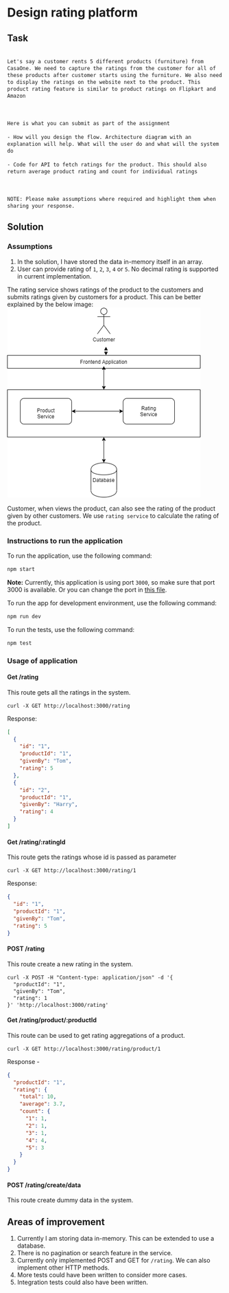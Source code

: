 # Design rating platform

## Task

```

Let's say a customer rents 5 different products (furniture) from CasaOne. We need to capture the ratings from the customer for all of these products after customer starts using the furniture. We also need to display the ratings on the website next to the product. This product rating feature is similar to product ratings on Flipkart and Amazon



Here is what you can submit as part of the assignment

- How will you design the flow. Architecture diagram with an explanation will help. What will the user do and what will the system do

- Code for API to fetch ratings for the product. This should also return average product rating and count for individual ratings



NOTE: Please make assumptions where required and highlight them when sharing your response.

```

## Solution

### Assumptions

1. In the solution, I have stored the data in-memory itself in an array.
2. User can provide rating of `1`, `2`, `3`, `4` or `5`. No decimal rating is supported in current implementation.

The rating service shows ratings of the product to the customers and submits ratings given by customers for a product. This can be better explained by the below image:
![image](resources/architecture.png)

Customer, when views the product, can also see the rating of the product given by other customers. We use `rating service` to calculate the rating of the product.

### Instructions to run the application

To run the application, use the following command:

```sh
npm start
```

**Note:** Currently, this application is using port `3000`, so make sure that port 3000 is available. Or you can change the port in [this file](src/util/index.ts).

To run the app for development environment, use the following command:

```sh
npm run dev
```

To run the tests, use the following command:

```sh
npm test
```

### Usage of application

#### Get /rating

This route gets all the ratings in the system.

```curl
curl -X GET http://localhost:3000/rating
```

Response:

```json
[
  {
    "id": "1",
    "productId": "1",
    "givenBy": "Tom",
    "rating": 5
  },
  {
    "id": "2",
    "productId": "1",
    "givenBy": "Harry",
    "rating": 4
  }
]
```

#### Get /rating/:ratingId

This route gets the ratings whose id is passed as parameter

```curl
curl -X GET http://localhost:3000/rating/1
```

Response:

```json
{
  "id": "1",
  "productId": "1",
  "givenBy": "Tom",
  "rating": 5
}
```

#### POST /rating

This route create a new rating in the system.

```curl
curl -X POST -H "Content-type: application/json" -d '{
  "productId": "1",
  "givenBy": "Tom",
  "rating": 1
}' 'http://localhost:3000/rating'
```

#### Get /rating/product/:productId

This route can be used to get rating aggregations of a product.

```curl
curl -X GET http://localhost:3000/rating/product/1
```

Response -

```json
{
  "productId": "1",
  "rating": {
    "total": 10,
    "average": 3.7,
    "count": {
      "1": 1,
      "2": 1,
      "3": 1,
      "4": 4,
      "5": 3
    }
  }
}
```

#### POST /rating/create/data

This route create dummy data in the system.

## Areas of improvement

1. Currently I am storing data in-memory. This can be extended to use a database.
2. There is no pagination or search feature in the service.
3. Currently only implemented POST and GET for `/rating`. We can also implement other HTTP methods.
4. More tests could have been written to consider more cases.
5. Integration tests could also have been written.
